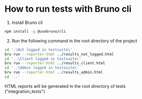 How to run tests with Bruno cli
===============================
1. Install Bruno cli

```bash
npm install -g @usebruno/cli
```

2. Run the following command in the root directory of the project

```bash
cd '.\Not logged in testsuite\'
bru run --reporter-html ../results_not_logged.html
cd '..\Client logged in testsuite\'
bru run --reporter-html ../results_client.html
cd '..\Admin logged in testsuite\'
bru run --reporter-html ../results_admin.html
cd '..'
```
HTML reports will be generated in the root directory of tests ("integration_tests")
